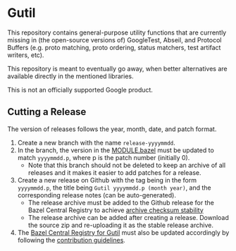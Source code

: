 # Gutil

This repository contains general-purpose utility functions that are currently
missing in (the open-source versions of) GoogleTest, Abseil, and Protocol
Buffers (e.g. proto matching, proto ordering, status matchers, test artifact
writers, etc).

This repository is meant to eventually go away, when better alternatives are
available directly in the mentioned libraries.

This is not an officially supported Google product.

## Cutting a Release

The version of releases follows the year, month, date, and patch format.

1.  Create a new branch with the name `release-yyyymmdd`.
2.  In the branch, the version in the
    [MODULE.bazel](https://github.com/google/gutil/blob/main/MODULE.bazel#L19)
    must be updated to match `yyyymmdd.p`, where p is the patch number
    (initially 0).
    *   Note that this branch should not be deleted to keep an archive of all
        releases and it makes it easier to add patches for a release.
3.  Create a new release on Github with the tag being in the form `yyyymmdd.p`,
    the title being `Gutil yyyymmdd.p (month year)`, and the corresponding
    release notes (can be auto-generated).
    *   The release archive must be added to the Github release for the Bazel
        Central Registry to achieve
        [archive checksum stability](https://blog.bazel.build/2023/02/15/github-archive-checksum.html)
    *   The release archive can be added after creating a release. Download the
        source zip and re-uploading it as the stable release archive.
4.  The
    [Bazel Central Registry for Gutil](https://github.com/bazelbuild/bazel-central-registry/tree/main/modules/gutil)
    must also be updated accordingly by following the
    [contribution guidelines](https://github.com/bazelbuild/bazel-central-registry/blob/main/docs/README.md).
